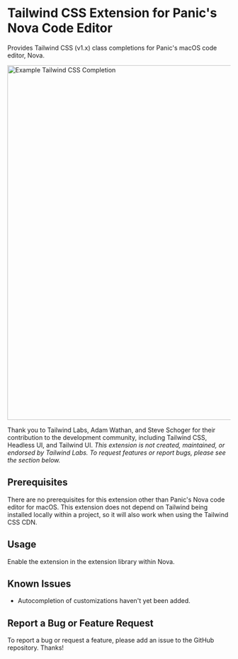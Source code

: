 # Tailwind CSS Extension for Panic's Nova Code Editor

Provides Tailwind CSS (v1.x) class completions for Panic's macOS code editor, Nova.

<img src="https://user-images.githubusercontent.com/48892071/95995139-1aa87000-0dff-11eb-8b21-c6b35844edd5.png" width="800" alt="Example Tailwind CSS Completion">

Thank you to Tailwind Labs, Adam Wathan, and Steve Schoger for their contribution to the development community, including Tailwind CSS, Headless UI, and Tailwind UI. *This extension is not created, maintained, or endorsed by Tailwind Labs. To request features or report bugs, please see the section below.*

## Prerequisites

There are no prerequisites for this extension other than Panic's Nova code editor for macOS. This extension does not depend on Tailwind being installed locally within a project, so it will also work when using the Tailwind CSS CDN.

## Usage

Enable the extension in the extension library within Nova.

## Known Issues

* Autocompletion of customizations haven't yet been added.

## Report a Bug or Feature Request

To report a bug or request a feature, please add an issue to the GitHub repository. Thanks!
